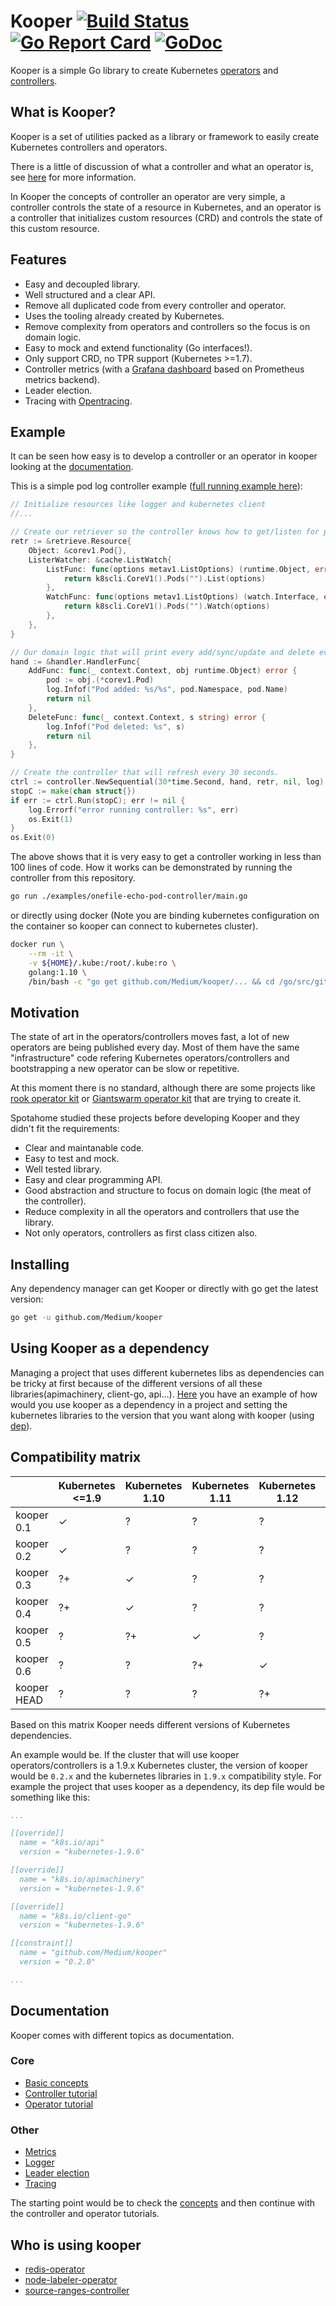 # Kooper [![Build Status][travis-image]][travis-url] [![Go Report Card][goreport-image]][goreport-url] [![GoDoc][godoc-image]][godoc-url]

Kooper is a simple Go library to create Kubernetes [operators](https://coreos.com/operators/) and [controllers](https://github.com/kubernetes/community/blob/master/contributors/devel/controllers.md).

## What is Kooper?

Kooper is a set of utilities packed as a library or framework to easily create Kubernetes controllers and operators.

There is a little of discussion of what a controller and what an operator is, see [here](https://stackoverflow.com/questions/47848258/kubernetes-controller-vs-kubernetes-operator) for more information.

In Kooper the concepts of controller an operator are very simple, a controller controls the state of a resource in Kubernetes, and an operator is a controller that initializes custom resources (CRD) and controls the state of this custom resource.

## Features

- Easy and decoupled library.
- Well structured and a clear API.
- Remove all duplicated code from every controller and operator.
- Uses the tooling already created by Kubernetes.
- Remove complexity from operators and controllers so the focus is on domain logic.
- Easy to mock and extend functionality (Go interfaces!).
- Only support CRD, no TPR support (Kubernetes >=1.7).
- Controller metrics (with a [Grafana dashboard][grafana-dashboard] based on Prometheus metrics backend).
- Leader election.
- Tracing with [Opentracing][opentracing-url].

## Example

It can be seen how easy is to develop a controller or an operator in kooper looking at the [documentation](docs).

This is a simple pod log controller example ([full running example here](https://github.com/Medium/kooper/blob/master/examples/onefile-echo-pod-controller/main.go)):

```go
// Initialize resources like logger and kubernetes client
//...

// Create our retriever so the controller knows how to get/listen for pod events.
retr := &retrieve.Resource{
    Object: &corev1.Pod{},
    ListerWatcher: &cache.ListWatch{
        ListFunc: func(options metav1.ListOptions) (runtime.Object, error) {
            return k8scli.CoreV1().Pods("").List(options)
        },
        WatchFunc: func(options metav1.ListOptions) (watch.Interface, error) {
            return k8scli.CoreV1().Pods("").Watch(options)
        },
    },
}

// Our domain logic that will print every add/sync/update and delete event.
hand := &handler.HandlerFunc{
    AddFunc: func(_ context.Context, obj runtime.Object) error {
        pod := obj.(*corev1.Pod)
        log.Infof("Pod added: %s/%s", pod.Namespace, pod.Name)
        return nil
    },
    DeleteFunc: func(_ context.Context, s string) error {
        log.Infof("Pod deleted: %s", s)
        return nil
    },
}

// Create the controller that will refresh every 30 seconds.
ctrl := controller.NewSequential(30*time.Second, hand, retr, nil, log)
stopC := make(chan struct{})
if err := ctrl.Run(stopC); err != nil {
    log.Errorf("error running controller: %s", err)
    os.Exit(1)
}
os.Exit(0)
```

The above shows that it is very easy to get a controller working in less than 100 lines of code. How it works can be demonstrated by running the controller from this repository.

```bash
go run ./examples/onefile-echo-pod-controller/main.go
```

or directly using docker (Note you are binding kubernetes configuration on the container so kooper can connect to kubernetes cluster).

```bash
docker run \
    --rm -it \
    -v ${HOME}/.kube:/root/.kube:ro \
    golang:1.10 \
    /bin/bash -c "go get github.com/Medium/kooper/... && cd /go/src/github.com/Medium/kooper && go run ./examples/onefile-echo-pod-controller/main.go"
```

## Motivation

The state of art in the operators/controllers moves fast, a lot of new operators are being published every day. Most of them have the same "infrastructure" code refering Kubernetes operators/controllers and bootstrapping a new operator can be slow or repetitive.

At this moment there is no standard, although there are some projects like [rook operator kit](https://github.com/rook/operator-kit) or [Giantswarm operator kit](https://github.com/giantswarm/operatorkit) that are trying to create it.

Spotahome studied these projects before developing Kooper and they didn't fit the requirements:

- Clear and maintanable code.
- Easy to test and mock.
- Well tested library.
- Easy and clear programming API.
- Good abstraction and structure to focus on domain logic (the meat of the controller).
- Reduce complexity in all the operators and controllers that use the library.
- Not only operators, controllers as first class citizen also.

## Installing

Any dependency manager can get Kooper or directly with go get the latest version:

```bash
go get -u github.com/Medium/kooper
```

## Using Kooper as a dependency

Managing a project that uses different kubernetes libs as dependencies can be tricky at first because of the different versions of all these libraries(apimachinery, client-go, api...). [Here][dependency-example] you have an example of how would you use kooper as a dependency in a project and setting the kubernetes libraries to the version that you want along with kooper (using [dep][dep-project]).

## Compatibility matrix

|             | Kubernetes <=1.9 | Kubernetes 1.10 | Kubernetes 1.11 | Kubernetes 1.12 | Kubernetes 1.13 | Kubernetes 1.14 |
| ----------- | ---------------- | --------------- | --------------- | --------------- | --------------- | --------------- |
| kooper 0.1  | ✓                | ?               | ?               | ?               | ?               | ?               |
| kooper 0.2  | ✓                | ?               | ?               | ?               | ?               | ?               |
| kooper 0.3  | ?+               | ✓               | ?               | ?               | ?               | ?               |
| kooper 0.4  | ?+               | ✓               | ?               | ?               | ?               | ?               |
| kooper 0.5  | ?                | ?+              | ✓               | ?               | ?               | ?               |
| kooper 0.6  | ?                | ?               | ?+              | ✓               | ?               | ?               |
| kooper HEAD | ?                | ?               | ?               | ?+              | ✓?              | ?               |

Based on this matrix Kooper needs different versions of Kubernetes dependencies.

An example would be. If the cluster that will use kooper operators/controllers is a 1.9.x Kubernetes cluster, the version of kooper would be `0.2.x` and the kubernetes libraries in `1.9.x` compatibility style. For example the project that uses kooper as a dependency, its dep file would be something like this:

```yaml
...

[[override]]
  name = "k8s.io/api"
  version = "kubernetes-1.9.6"

[[override]]
  name = "k8s.io/apimachinery"
  version = "kubernetes-1.9.6"

[[override]]
  name = "k8s.io/client-go"
  version = "kubernetes-1.9.6"

[[constraint]]
  name = "github.com/Medium/kooper"
  version = "0.2.0"

...
```

## Documentation

Kooper comes with different topics as documentation.

### Core

- [Basic concepts](docs/concepts.md)
- [Controller tutorial](docs/controller-tutorial.md)
- [Operator tutorial](docs/operator-tutorial.md)

### Other

- [Metrics](docs/metrics.md)
- [Logger](docs/logger.md)
- [Leader election](docs/leader-election.md)
- [Tracing](docs/tracing.md)

The starting point would be to check the [concepts](docs/concepts.md) and then continue with the controller and operator tutorials.

## Who is using kooper

- [redis-operator](https://github.com/spotahome/redis-operator)
- [node-labeler-operator](https://github.com/barpilot/node-labeler-operator)
- [source-ranges-controller](https://github.com/jeffersongirao/source-ranges-controller)

[travis-image]: https://travis-ci.org/Medium/kooper.svg?branch=master
[travis-url]: https://travis-ci.org/Medium/kooper
[goreport-image]: https://goreportcard.com/badge/github.com/Medium/kooper
[goreport-url]: https://goreportcard.com/report/github.com/Medium/kooper
[godoc-image]: https://godoc.org/github.com/Medium/kooper?status.svg
[godoc-url]: https://godoc.org/github.com/Medium/kooper
[dependency-example]: https://github.com/slok/kooper-as-dependency
[dep-project]: https://github.com/golang/dep
[opentracing-url]: http://opentracing.io/
[grafana-dashboard]: https://grafana.com/dashboards/7082
